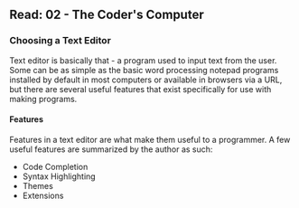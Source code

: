 ## Read: 02 - The Coder's Computer

### Choosing a Text Editor

Text editor is basically that - a program used to input text from the user. Some can be as simple as
the basic word processing notepad programs installed by default in most computers or available in browsers via a URL,
but there are several useful features that exist specifically for use with making programs.

#### Features

Features in a text editor are what make them useful to a programmer. A few useful features are summarized by the author as such:

- Code Completion
- Syntax Highlighting
- Themes 
- Extensions
